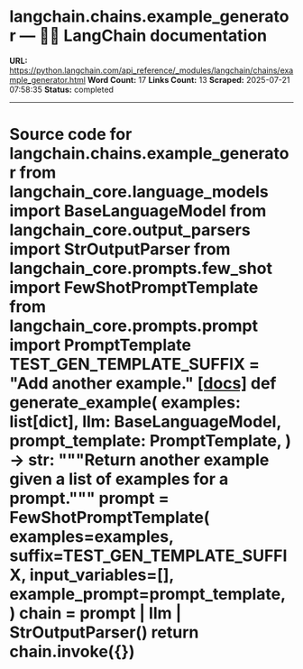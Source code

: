 # langchain.chains.example_generator — 🦜🔗 LangChain  documentation

**URL:** https://python.langchain.com/api_reference/_modules/langchain/chains/example_generator.html
**Word Count:** 17
**Links Count:** 13
**Scraped:** 2025-07-21 07:58:35
**Status:** completed

---

# Source code for langchain.chains.example\_generator               from langchain_core.language_models import BaseLanguageModel     from langchain_core.output_parsers import StrOutputParser     from langchain_core.prompts.few_shot import FewShotPromptTemplate     from langchain_core.prompts.prompt import PromptTemplate          TEST_GEN_TEMPLATE_SUFFIX = "Add another example."                              [[docs]](https://python.langchain.com/api_reference/langchain/chains/langchain.chains.example_generator.generate_example.html#langchain.chains.example_generator.generate_example)     def generate_example(         examples: list[dict],         llm: BaseLanguageModel,         prompt_template: PromptTemplate,     ) -> str:         """Return another example given a list of examples for a prompt."""         prompt = FewShotPromptTemplate(             examples=examples,             suffix=TEST_GEN_TEMPLATE_SUFFIX,             input_variables=[],             example_prompt=prompt_template,         )         chain = prompt | llm | StrOutputParser()         return chain.invoke({})